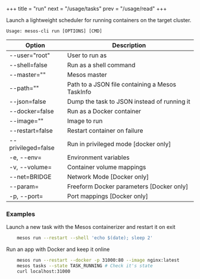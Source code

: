 +++
title = "run"
next = "/usage/tasks"
prev = "/usage/read"
+++

Launch a lightweight scheduler for running containers on the target cluster.

```
Usage: mesos-cli run [OPTIONS] [CMD]
```
Option| Description
------------------- |--------------------
  --user="root"     |       User to run as
  --shell=false     |       Run as a shell command
  --master=""       |       Mesos master
  --path=""         |       Path to a JSON file containing a Mesos TaskInfo
  --json=false      |       Dump the task to JSON instead of running it
  --docker=false    |      Run as a Docker container
  --image=""        |      Image to run
  --restart=false   |     Restart container on failure
  --privileged=false|   Run in privileged mode [docker only]
  -e, --env=        |  Environment variables
  -v, --volume=     |   Container volume mappings
  --net=BRIDGE      |   Network Mode [Docker only]
  --param=          |   Freeform Docker parameters [Docker only]
  -p, --port=       |   Port mappings [Docker only]


### Examples

Launch a new task with the Mesos containerizer and restart it on exit

```bash
    mesos run --restart --shell 'echo $(date); sleep 2'
 ```
 
Run an app with Docker and keep it online

```bash
    mesos run --restart --docker -p 31000:80 --image nginx:latest 
    mesos tasks --state TASK_RUNNING # Check it's state
    curl localhost:31000
```


